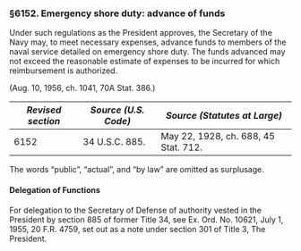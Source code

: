 ### §6152. Emergency shore duty: advance of funds ###

Under such regulations as the President approves, the Secretary of the Navy may, to meet necessary expenses, advance funds to members of the naval service detailed on emergency shore duty. The funds advanced may not exceed the reasonable estimate of expenses to be incurred for which reimbursement is authorized.

(Aug. 10, 1956, ch. 1041, 70A Stat. 386.)

|*Revised section*|*Source (U.S. Code)*|    *Source (Statutes at Large)*    |
|-----------------|--------------------|------------------------------------|
|      6152       |   34 U.S.C. 885.   |May 22, 1928, ch. 688, 45 Stat. 712.|

The words “public”, “actual”, and “by law” are omitted as surplusage.

#### Delegation of Functions ####

For delegation to the Secretary of Defense of authority vested in the President by section 885 of former Title 34, see Ex. Ord. No. 10621, July 1, 1955, 20 F.R. 4759, set out as a note under section 301 of Title 3, The President.